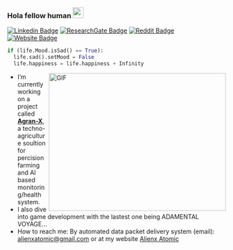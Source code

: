 ### Hola fellow human  <img src="https://media.giphy.com/media/hvRJCLFzcasrR4ia7z/giphy.gif" width="25">


[![Linkedin Badge](https://img.shields.io/badge/-LinkedIn-0e76a8?style=for-the-badge&logo=Linkedin&logoColor=white)](https://www.linkedin.com/in/alex-gijo)
[![ResearchGate Badge](https://img.shields.io/badge/ResearchGate-2ed9b9?style=for-the-badge&logo=researchgate&logoColor=white)](https://www.researchgate.net/profile/Alex-Gijo)
[![Reddit Badge](https://img.shields.io/badge/Reddit-FF4500?style=for-the-badge&logo=reddit&logoColor=white)](https://www.reddit.com/user/The_Aroson)
[![Website Badge](https://img.shields.io/badge/Website-3b5998?style=for-the-badge&logo=google-chrome&logoColor=white)](https://alienxatomic.xyz/)

```python
if (life.Mood.isSad() == True):
  life.sad().setMood = False
  life.happiness = life.happiness + Infinity
```



<img align="right" alt="GIF" src="https://i.pinimg.com/originals/e4/26/70/e426702edf874b181aced1e2fa5c6cde.gif" width="408" height="318"/>


- I’m currently working on a project called [**Agran-X**](https://agranx.netlify.app/), a techno-agriculture soultion for percision farming and AI based monitoring/health system. 
- I also dive into game development with the lastest one being ADAMENTAL VOYAGE...
- How to reach me: By automated data packet delivery system (email): alienxatomic@gmail.com or at my website [Alienx Atomic](https://www.alienxatomic.xyz/)


<!--

**Aroson1/Aroson1** is a ✨ _special_ ✨ repository because its `README.md` (this file) appears on your GitHub profile.-->
